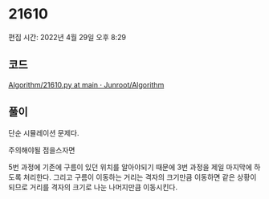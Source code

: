 # 21610

편집 시간: 2022년 4월 29일 오후 8:29

## 코드

[Algorithm/21610.py at main · Junroot/Algorithm](https://github.com/Junroot/Algorithm/blob/main/baekjoon/21610.py)

## 풀이

단순 시뮬레이션 문제다.

주의해야될 점을스자면

5번 과정에 기존에 구름이 있던 위치를 알아야되기 때문에 3번 과정을 제일 마지막에 하도록 처리한다. 그리고 구름이 이동하는 거리는 격자의 크기만큼 이동하면 같은 상황이 되므로 거리를 격자의 크기로 나눈 나머지만큼 이동시킨다.